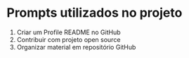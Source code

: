 # Prompts utilizados no projeto

1. Criar um Profile README no GitHub
2. Contribuir com projeto open source
3. Organizar material em repositório GitHub
